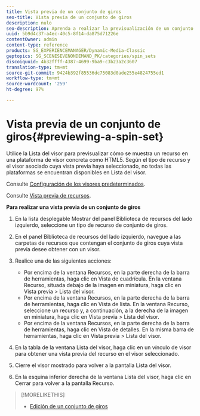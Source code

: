 ```yaml
---
title: Vista previa de un conjunto de giros
seo-title: Vista previa de un conjunto de giros
description: nulo
seo-description: Aprenda a realizar la previsualización de un conjunto de giros.
uuid: 5b9d4c37-a4ec-40c5-8f14-da875d71226e
contentOwner: admin
content-type: reference
products: SG_EXPERIENCEMANAGER/Dynamic-Media-Classic
geptopics: SG_SCENESEVENONDEMAND_PK/categories/spin_sets
discoiquuid: 4b32ffff-4387-4699-9ba9-c3b23a2c3607
translation-type: tm+mt
source-git-commit: 9424b392f85536dc75083d0ade255e4824755ed1
workflow-type: tm+mt
source-wordcount: '259'
ht-degree: 97%

---
```



# Vista previa de un conjunto de giros{#previewing-a-spin-set}

Utilice la Lista del visor para previsualizar cómo se muestra un recurso en una plataforma de visor concreta como HTML5. Según el tipo de recurso y el visor asociado cuya vista previa haya seleccionado, no todas las plataformas se encuentran disponibles en Lista del visor.

Consulte [Configuración de los visores predeterminados](application-setup.md#configuring_default_viewers).

Consulte [Vista previa de recursos](previewing-asset.md#previewing_an_asset).

**Para realizar una vista previa de un conjunto de giros**

1. En la lista desplegable Mostrar del panel Biblioteca de recursos del lado izquierdo, seleccione un tipo de recurso de conjunto de giros.
1. En el panel Biblioteca de recursos del lado izquierdo, navegue a las carpetas de recursos que contengan el conjunto de giros cuya vista previa desee obtener con un visor.
1. Realice una de las siguientes acciones:

   * Por encima de la ventana Recursos, en la parte derecha de la barra de herramientas, haga clic en Vista de cuadrícula. En la ventana Recurso, situada debajo de la imagen en miniatura, haga clic en Vista previa > Lista del visor.
   * Por encima de la ventana Recursos, en la parte derecha de la barra de herramientas, haga clic en Vista de lista. En la ventana Recurso, seleccione un recurso y, a continuación, a la derecha de la imagen en miniatura, haga clic en Vista previa > Lista del visor.
   * Por encima de la ventana Recursos, en la parte derecha de la barra de herramientas, haga clic en Vista de detalles. En la misma barra de herramientas, haga clic en Vista previa > Lista del visor.

1. En la tabla de la ventana Lista del visor, haga clic en un vínculo de visor para obtener una vista previa del recurso en el visor seleccionado.
1. Cierre el visor mostrado para volver a la pantalla Lista del visor.
1. En la esquina inferior derecha de la ventana Lista del visor, haga clic en Cerrar para volver a la pantalla Recurso.

>[!MORELIKETHIS]
>
>* [Edición de un conjunto de giros](creating-spin-set.md#editing-a-spin-set)

